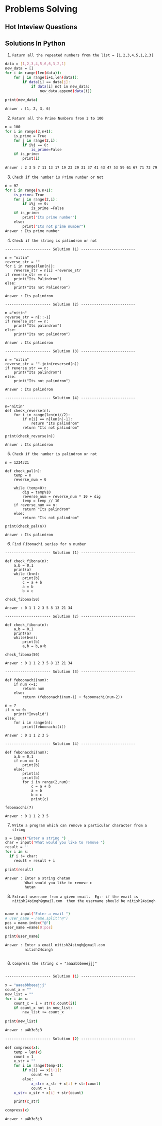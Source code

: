 # Problems Solving
## Hot Inteview Questions  


## Solutions In Python

1)  `Return all the repeated numbers from the list = [1,2,3,4,5,1,2,3]` 
```sh
data = [1,2,3,4,5,6,6,3,2,1]
new_data = []
for i in range(len(data)):
    for j in range(i+1,len(data)):
        if data[i] == data[j]:
            if data[i] not in new_data:
                new_data.append(data[i])
                
print(new_data)

Answer : [1, 2, 3, 6]
```

2)  `Return all the Prime Numbers from 1 to 100`

```sh
n = 100
for i in range(2,n+1):
    is_prime = True
    for j in range(2,i):
        if i%j == 0: 
            is_prime=False
    if is_prime:
        print(i)
        
Answer : 2 3 5 7 11 13 17 19 23 29 31 37 41 43 47 53 59 61 67 71 73 79 83 89 97
```

3)  `Check if the number is Prime number or Not`

```sh
n = 97
for i in range(n,n+1):
    is_prime= True
    for j in range(2,i):
        if i%j == 0:
            is_prime =False
    if is_prime:
        print("Its prime number")
    else:
        print("Its not prime number")
Answer : Its prime number
```

4)  `Check if the string is palindrom or not`

```
--------------------- Solution (1) -------------------------

n = "nitin"
reverse_str = ""
for i in range(len(n)):
    reverse_str = n[i] +reverse_str
if reverse_str == n:
    print("Its Palindrom")
else:
    print("Its not Palindrom")
    
Answer : Its palindrom

--------------------- Solution (2) -------------------------

n ="nitin"
reverse_str = n[::-1]
if reverse_str == n:
    print("Its palindrom")
else:
    print("Its not palindrom")
    
Answer : Its palindrom

--------------------- Solution (3) -------------------------

n = "nitin"
reverse_str = "".join(reversed(n))
if reverse_str == n:
    print("Its palindrom")
else:
    print("Its not palindrom")

Answer : Its palindrom

--------------------- Solution (4) -------------------------

n="nitin"
def check_reverse(n):
    for i in range(len(n)//2):
        if n[i] == n[len(n)-1]:
            return "Its palindrom"
        return "Its not palindrom"
        
print(check_reverse(n))

Answer : Its palindrom
```

5)  `Check if the number is palindrom or not`

```
n = 1234321

def check_pal(n):
    temp = n
    reverse_num = 0

    while (temp>0):
        dig = temp%10
        reverse_num = reverse_num * 10 + dig
        temp = temp // 10
    if reverse_num == n:
        return "Its palindrom"
    else:
        return "Its not palindrom"
        
print(check_pal(n))

Answer : Its palindrom
```

6)  `Find Fibonachi series for n number`

```
--------------------- Solution (1) -------------------------

def check_fibona(n):
    a,b = 0,1
    print(a)
    while (b<n):
        print(b)
        c = a + b
        a = b
        b = c

check_fibona(50)

Answer : 0 1 1 2 3 5 8 13 21 34

--------------------- Solution (2) -------------------------

def check_fibona(n):
    a,b = 0,1
    print(a)
    while(b<n):
        print(b)
        a,b = b,a+b

check_fibona(50)

Answer : 0 1 1 2 3 5 8 13 21 34

--------------------- Solution (3) -------------------------

def feboonachi(num):
    if num <=1:
        return num
    else:
        return (feboonachi(num-1) + feboonachi(num-2))
    
n = 7
if n <= 0:
    print("Invalid")
else:
    for i in range(n):
        print(feboonachi(i))

Answer : 0 1 1 2 3 5 

--------------------- Solution (4) -------------------------

def febonacchi(num):
    a,b = 0,1
    if num == 1:
        print(b)
    else:
        print(a)
        print(b)
        for i in range(2,num):
            c = a + b
            a = b 
            b = c
            print(c)

febonacchi(7)

Answer : 0 1 1 2 3 5 

```

7)  `Write a program which can remove a particular character from a string` 

```sh
s = input("Enter a string ")
char = input('What would you like to remove ')
result = ''
for i in s:
  if i != char:
    result = result + i

print(result)

Answer : Enter a string chetan
         What would you like to remove c
         hetan

```

8)  `Extract username from a given email. 
      Eg:- if the email is nitish24singh@gmail.com 
           then the username should be nitish24singh `
           
```sh

name = input("Enter a email ")
# user_name = name.split("@")
pos = name.index("@")
user_name =name[0:pos]

print(user_name)

Answer : Enter a email nitish24singh@gmail.com 
         nitish24singh
         
```

8)  `Compress the string x = "aaaabbbeeejjj" `
           
```sh

--------------------- Solution (1) -------------------------

x = "aaaabbbeeejjj"
count_x = ""
new_list = ""
for i in x:
    count_x = i + str(x.count(i))
    if count_x not in new_list:
        new_list += count_x
        
print(new_list)

Answer : a4b3e3j3

--------------------- Solution (2) -------------------------

def compress(x):
    temp = len(x)
    count = 1
    x_str = ""
    for i in range(temp-1):
        if x[i] == x[i+1]:
            count += 1
        else:
            x_str= x_str + x[i] + str(count)
            count = 1
    x_str= x_str + x[i] + str(count)

    print(x_str)

compress(x)

Answer : a4b3e3j3

```
